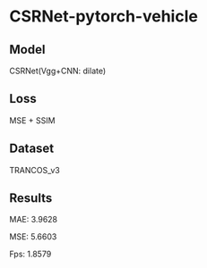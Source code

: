 # CSRNet-pytorch-vehicle

## Model
CSRNet(Vgg+CNN: dilate)

## Loss

MSE + SSIM

## Dataset

TRANCOS_v3

## Results

MAE: 3.9628

MSE: 5.6603

Fps: 1.8579

